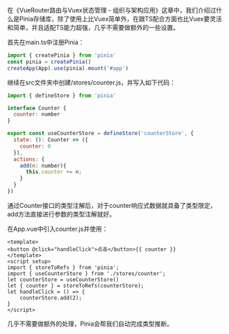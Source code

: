 

在《VueRouter路由与Vuex状态管理 - 组织与架构应用》这章中，我们介绍过什么是Pinia存储库，除了使用上比Vuex简单外，在跟TS配合方面也比Vuex要灵活和简单，并且适配TS能力超强，几乎不需要做额外的一些设置。

首先在main.ts中注册Pinia：

```javascript
import { createPinia } from 'pinia'
const pinia = createPinia()
createApp(App).use(pinia).mount('#app')
```

继续在src文件夹中创建/stores/counter.js，并写入如下代码：

```javascript
import { defineStore } from 'pinia'

interface Counter {
  counter: number
}

export const useCounterStore = defineStore('counterStore', {
  state: (): Counter => ({
    counter: 0
  }),
  actions: {
    add(n: number){
      this.counter += n;
    }
  }
})
```

通过Counter接口的类型注解后，对于counter响应式数据就具备了类型限定，add方法直接进行参数的类型注解就好。

在App.vue中引入counter.js并使用：

```vue
<template>
<button @click="handleClick">点击</button>{{ counter }}
</template>
<script setup>
import { storeToRefs } from 'pinia';
import { useCounterStore } from './stores/counter';
let counterStore = useCounterStore()
let { counter } = storeToRefs(counterStore);
let handleClick = () => {
    counterStore.add(2);
}
</script>
```

几乎不需要做额外的处理，Pinia会帮我们自动完成类型推断。
